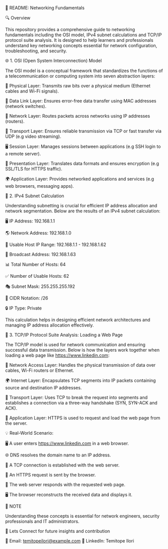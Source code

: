 📡 README: Networking Fundamentals

🔍 Overview

This repository provides a comprehensive guide to networking fundamentals including the OSI model, IPv4 subnet calculations and TCP/IP protocol suite analysis. It is designed to help learners and professionals understand key networking concepts essential for network configuration, troubleshooting, and security.

🌐 1. OSI (Open System Interconnection) Model

The OSI model is a conceptual framework that standardizes the functions of a telecommunication or computing system into seven abstraction layers:

📶 Physical Layer: Transmits raw bits over a physical medium (Ethernet cables and Wi-Fi signals).

🔗 Data Link Layer: Ensures error-free data transfer using MAC addresses (network switches).

📡 Network Layer: Routes packets across networks using IP addresses (routers).

📨 Transport Layer: Ensures reliable transmission via TCP or fast transfer via UDP (e.g video streaming).

🖥️ Session Layer: Manages sessions between applications (e.g SSH login to a remote server).

🔐 Presentation Layer: Translates data formats and ensures encryption (e.g SSL/TLS for HTTPS traffic).

🌍 Application Layer: Provides networked applications and services (e.g web browsers, messaging apps).

📌 2. IPv4 Subnet Calculation

Understanding subnetting is crucial for efficient IP address allocation and network segmentation. Below are the results of an IPv4 subnet calculation:

🖥️ IP Address: 192.168.1.1

🌎 Network Address: 192.168.1.0

📌 Usable Host IP Range: 192.168.1.1 - 192.168.1.62

📡 Broadcast Address: 192.168.1.63

📊 Total Number of Hosts: 64

✅ Number of Usable Hosts: 62

🎭 Subnet Mask: 255.255.255.192

📍 CIDR Notation: /26

🔒 IP Type: Private

This calculation helps in designing efficient network architectures and managing IP address allocation effectively.

🚀 3. TCP/IP Protocol Suite Analysis: Loading a Web Page

The TCP/IP model is used for network communication and ensuring successful data transmission. Below is how the layers work together when loading a web page like https://www.linkedin.com:

📡 Network Access Layer: Handles the physical transmission of data over cables, Wi-Fi routers or Ethernet.

🌍 Internet Layer: Encapsulates TCP segments into IP packets containing source and destination IP addresses.

📨 Transport Layer: Uses TCP to break the request into segments and establishes a connection via a three-way handshake (SYN, SYN-ACK and ACK).

🔐 Application Layer: HTTPS is used to request and load the web page from the server.

💡 Real-World Scenario:

🖥️ A user enters https://www.linkedin.com in a web browser.

🌐 DNS resolves the domain name to an IP address.

🔗 A TCP connection is established with the web server.

📩 An HTTPS request is sent by the browser.

📡 The web server responds with the requested web page.

🖥️ The browser reconstructs the received data and displays it.

🎯 NOTE

 Understanding these concepts is essential for network engineers, security professionals and IT administrators.


 🚀 Lets Connect for future insights and contribution


📧 Email: temitopeilori@example.com
🔗 LinkedIn: Temitope Ilori

